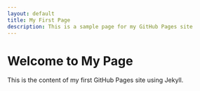 ```yaml
---
layout: default
title: My First Page
description: This is a sample page for my GitHub Pages site
---
```


# Welcome to My Page

This is the content of my first GitHub Pages site using Jekyll.
